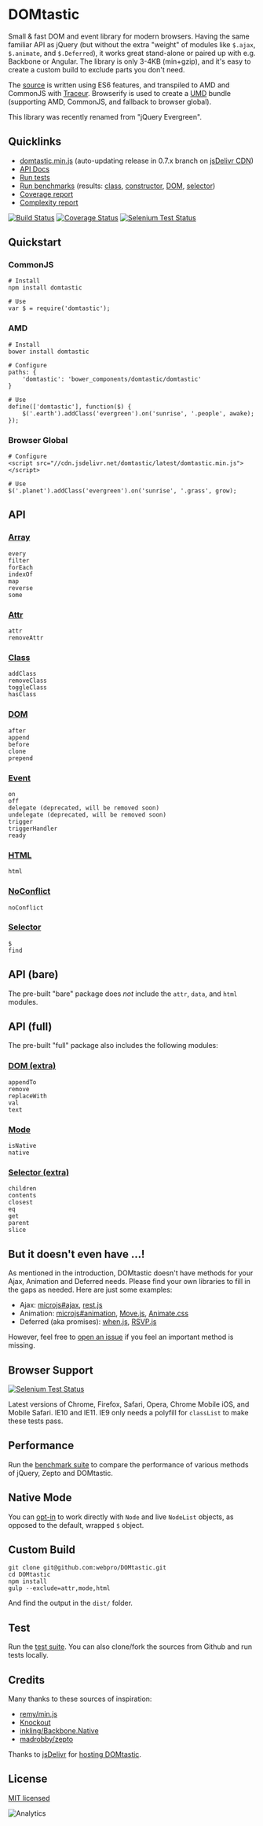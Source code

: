 # DOMtastic

Small & fast DOM and event library for modern browsers.
Having the same familiar API as jQuery (but without the extra "weight" of modules like `$.ajax`, `$.animate`, and `$.Deferred`), it works great stand-alone or paired up with e.g. Backbone or Angular.
The library is only 3-4KB (min+gzip), and it's easy to create a custom build to exclude parts you don't need.

The [source](https://github.com/webpro/DOMtastic) is written using ES6 features, and transpiled to AMD and CommonJS with [Traceur](https://github.com/google/traceur-compiler). Browserify is used to create a [UMD](https://github.com/umdjs/umd) bundle (supporting AMD, CommonJS, and fallback to browser global).

This library was recently renamed from "jQuery Evergreen".

## Quicklinks

* [domtastic.min.js](https://cdn.jsdelivr.net/domtastic/0.7/domtastic.min.js) (auto-updating release in 0.7.x branch on [jsDelivr CDN](http://www.jsdelivr.com/#!domtastic))
* [API Docs](http://webpro.github.io/DOMtastic/doc/)
* [Run tests](http://webpro.github.io/DOMtastic/test/)
* [Run benchmarks](http://webpro.github.io/DOMtastic/benchmark/) (results: [class](http://www.browserscope.org/user/tests/table/agt1YS1wcm9maWxlcnIRCxIEVGVzdBiAgICkvo7WCQw?v=3&layout=simple), [constructor](http://www.browserscope.org/user/tests/table/agt1YS1wcm9maWxlcnIRCxIEVGVzdBiAgICkyo2ECQw?v=3&layout=simple), [DOM](http://www.browserscope.org/user/tests/table/agt1YS1wcm9maWxlcnIRCxIEVGVzdBiAgIDk0Jv_Cgw?v=3&layout=simple), [selector](http://www.browserscope.org/user/tests/table/agt1YS1wcm9maWxlcnIRCxIEVGVzdBiAgICkzLXNCAw?v=3&layout=simple))
* [Coverage report](http://webpro.github.io/DOMtastic/coverage/dist/domtastic.js.html)
* [Complexity report](http://webpro.github.io/DOMtastic/complexity/)

[![Build Status](https://travis-ci.org/webpro/DOMtastic.png?branch=master)](https://travis-ci.org/webpro/DOMtastic)
[![Coverage Status](https://coveralls.io/repos/webpro/DOMtastic/badge.png?branch=master)](https://coveralls.io/r/webpro/DOMtastic?branch=master)
[![Selenium Test Status](https://saucelabs.com/buildstatus/webpro)](https://saucelabs.com/u/webpro)

## Quickstart

### CommonJS

    # Install
	npm install domtastic

	# Use
	var $ = require('domtastic');

### AMD

    # Install
	bower install domtastic

	# Configure
	paths: {
		'domtastic': 'bower_components/domtastic/domtastic'
	}

	# Use
	define(['domtastic'], function($) {
		$('.earth').addClass('evergreen').on('sunrise', '.people', awake);
	});

### Browser Global

	# Configure
	<script src="//cdn.jsdelivr.net/domtastic/latest/domtastic.min.js"></script>

	# Use
	$('.planet').addClass('evergreen').on('sunrise', '.grass', grow);

## API

### [Array](http://webpro.github.io/DOMtastic/doc/#array)

    every
    filter
    forEach
    indexOf
    map
    reverse
    some

### [Attr](http://webpro.github.io/DOMtastic/doc#attr)

	attr
	removeAttr

### [Class](http://webpro.github.io/DOMtastic/doc#class)

	addClass
	removeClass
	toggleClass
	hasClass

### [DOM](http://webpro.github.io/DOMtastic/doc#dom)

	after
	append
	before
	clone
	prepend

### [Event](http://webpro.github.io/DOMtastic/doc#event)

	on
	off
	delegate (deprecated, will be removed soon)
	undelegate (deprecated, will be removed soon)
	trigger
	triggerHandler
	ready

### [HTML](http://webpro.github.io/DOMtastic/doc#html)

	html

### [NoConflict](http://webpro.github.io/DOMtastic/doc#noconflict)

	noConflict

### [Selector](http://webpro.github.io/DOMtastic/doc#selector)

	$
	find


## API (bare)

The pre-built "bare" package does *not* include the `attr`, `data`, and `html` modules.

## API (full)

The pre-built "full" package also includes the following modules:

### [DOM (extra)](http://webpro.github.io/DOMtastic/doc#dom_extra)

	appendTo
    remove
    replaceWith
    val
    text

### [Mode](http://webpro.github.io/DOMtastic/doc#mode)

	isNative
	native

### [Selector (extra)](http://webpro.github.io/DOMtastic/doc#selector_extra)

	children
	contents
	closest
	eq
	get
	parent
	slice

## But it doesn't even have ...!

As mentioned in the introduction, DOMtastic doesn't have methods for your Ajax, Animation and Deferred needs. Please find your own libraries to fill in the gaps as needed. Here are just some examples:

* Ajax: [microjs#ajax](http://microjs.com/#ajax), [rest.js](https://github.com/cujojs/rest)
* Animation: [microjs#animation](http://microjs.com/#animation), [Move.js](http://visionmedia.github.io/move.js/), [Animate.css](https://daneden.me/animate/)
* Deferred (aka promises): [when.js](https://github.com/cujojs/when), [RSVP.js](https://github.com/tildeio/rsvp.js)

However, feel free to [open an issue](https://github.com/webpro/DOMtastic/issues) if you feel an important method is missing.

## Browser Support

[![Selenium Test Status](https://saucelabs.com/browser-matrix/webpro.svg)](https://saucelabs.com/u/webpro)

Latest versions of Chrome, Firefox, Safari, Opera, Chrome Mobile iOS, and Mobile Safari. IE10 and IE11. IE9 only needs a polyfill for `classList` to make these tests pass.

## Performance

Run the [benchmark suite](http://webpro.github.io/DOMtastic/benchmark/) to compare the performance of various methods of jQuery, Zepto and DOMtastic.

## Native Mode

You can [opt-in](https://github.com/webpro/DOMtastic/blob/master/src/mode.js) to work directly with `Node` and live `NodeList` objects, as opposed to the default, wrapped `$` object.

## Custom Build

	git clone git@github.com:webpro/DOMtastic.git
	cd DOMtastic
	npm install
	gulp --exclude=attr,mode,html

And find the output in the `dist/` folder.

## Test

Run the [test suite](http://webpro.github.io/DOMtastic/test/). You can also clone/fork the sources from Github and run tests locally.

## Credits

Many thanks to these sources of inspiration:

* [remy/min.js](https://github.com/remy/min.js)
* [Knockout](https://github.com/knockout/knockout/blob/master/src/utils.js)
* [inkling/Backbone.Native](https://github.com/inkling/backbone.native/blob/master/backbone.native.js)
* [madrobby/zepto](https://github.com/madrobby/zepto/)

Thanks to [jsDelivr](http://www.jsdelivr.com/) for [hosting DOMtastic](http://www.jsdelivr.com/#!domtastic).

## License

[MIT licensed](http://webpro.mit-license.org)

![Analytics](https://ga-beacon.appspot.com/UA-17415234-3/jquery-evergreen/readme?pixel)
